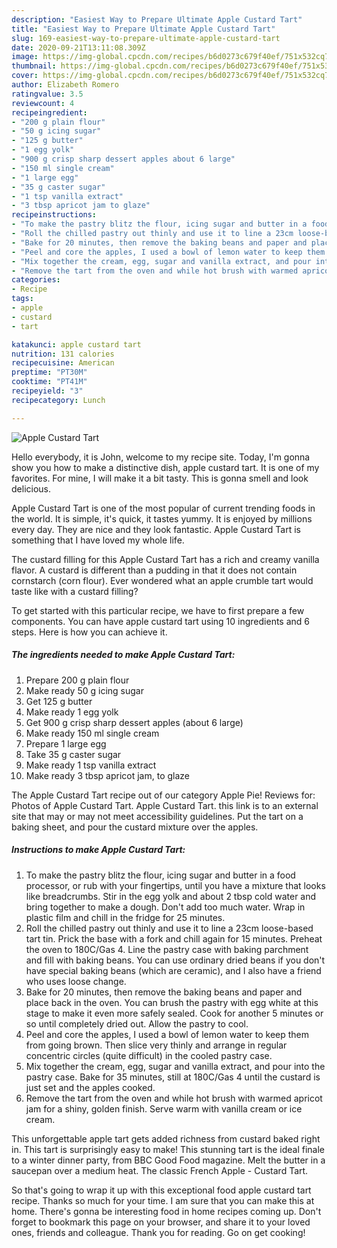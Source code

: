```yaml
---
description: "Easiest Way to Prepare Ultimate Apple Custard Tart"
title: "Easiest Way to Prepare Ultimate Apple Custard Tart"
slug: 169-easiest-way-to-prepare-ultimate-apple-custard-tart
date: 2020-09-21T13:11:08.309Z
image: https://img-global.cpcdn.com/recipes/b6d0273c679f40ef/751x532cq70/apple-custard-tart-recipe-main-photo.jpg
thumbnail: https://img-global.cpcdn.com/recipes/b6d0273c679f40ef/751x532cq70/apple-custard-tart-recipe-main-photo.jpg
cover: https://img-global.cpcdn.com/recipes/b6d0273c679f40ef/751x532cq70/apple-custard-tart-recipe-main-photo.jpg
author: Elizabeth Romero
ratingvalue: 3.5
reviewcount: 4
recipeingredient:
- "200 g plain flour"
- "50 g icing sugar"
- "125 g butter"
- "1 egg yolk"
- "900 g crisp sharp dessert apples about 6 large"
- "150 ml single cream"
- "1 large egg"
- "35 g caster sugar"
- "1 tsp vanilla extract"
- "3 tbsp apricot jam to glaze"
recipeinstructions:
- "To make the pastry blitz the flour, icing sugar and butter in a food processor, or rub with your fingertips, until you have a mixture that looks like breadcrumbs. Stir in the egg yolk and about 2 tbsp cold water and bring together to make a dough. Don&#39;t add too much water. Wrap in plastic film and chill in the fridge for 25 minutes."
- "Roll the chilled pastry out thinly and use it to line a 23cm loose-based tart tin. Prick the base with a fork and chill again for 15 minutes. Preheat the oven to 180C/Gas 4. Line the pastry case with baking parchment and fill with baking beans. You can  use ordinary dried beans if you don&#39;t have special baking beans (which are ceramic), and I also have a friend who uses loose change."
- "Bake for 20 minutes, then remove the baking beans and paper and place back in the oven. You can brush the pastry with egg white at this stage to make it even more safely sealed. Cook for another 5 minutes or so until completely dried out. Allow the pastry to cool."
- "Peel and core the apples, I used a bowl of lemon water to keep them from going brown. Then slice very thinly and arrange in regular concentric circles (quite difficult) in the cooled pastry case."
- "Mix together the cream, egg, sugar and vanilla extract, and pour into the pastry case. Bake for 35 minutes, still at 180C/Gas 4 until the custard is just set and the apples cooked."
- "Remove the tart from the oven and while hot brush with warmed apricot jam for a shiny, golden finish. Serve warm with vanilla cream or ice cream."
categories:
- Recipe
tags:
- apple
- custard
- tart

katakunci: apple custard tart 
nutrition: 131 calories
recipecuisine: American
preptime: "PT30M"
cooktime: "PT41M"
recipeyield: "3"
recipecategory: Lunch

---
```



![Apple Custard Tart](https://img-global.cpcdn.com/recipes/b6d0273c679f40ef/751x532cq70/apple-custard-tart-recipe-main-photo.jpg)

Hello everybody, it is John, welcome to my recipe site. Today, I'm gonna show you how to make a distinctive dish, apple custard tart. It is one of my favorites. For mine, I will make it a bit tasty. This is gonna smell and look delicious.

Apple Custard Tart is one of the most popular of current trending foods in the world. It is simple, it's quick, it tastes yummy. It is enjoyed by millions every day. They are nice and they look fantastic. Apple Custard Tart is something that I have loved my whole life.

The custard filling for this Apple Custard Tart has a rich and creamy vanilla flavor. A custard is different than a pudding in that it does not contain cornstarch (corn flour). Ever wondered what an apple crumble tart would taste like with a custard filling?


To get started with this particular recipe, we have to first prepare a few components. You can have apple custard tart using 10 ingredients and 6 steps. Here is how you can achieve it.

##### The ingredients needed to make Apple Custard Tart:

1. Prepare 200 g plain flour
1. Make ready 50 g icing sugar
1. Get 125 g butter
1. Make ready 1 egg yolk
1. Get 900 g crisp sharp dessert apples (about 6 large)
1. Make ready 150 ml single cream
1. Prepare 1 large egg
1. Take 35 g caster sugar
1. Make ready 1 tsp vanilla extract
1. Make ready 3 tbsp apricot jam, to glaze


The Apple Custard Tart recipe out of our category Apple Pie! Reviews for: Photos of Apple Custard Tart. Apple Custard Tart. this link is to an external site that may or may not meet accessibility guidelines. Put the tart on a baking sheet, and pour the custard mixture over the apples. 

##### Instructions to make Apple Custard Tart:

1. To make the pastry blitz the flour, icing sugar and butter in a food processor, or rub with your fingertips, until you have a mixture that looks like breadcrumbs. Stir in the egg yolk and about 2 tbsp cold water and bring together to make a dough. Don&#39;t add too much water. Wrap in plastic film and chill in the fridge for 25 minutes.
1. Roll the chilled pastry out thinly and use it to line a 23cm loose-based tart tin. Prick the base with a fork and chill again for 15 minutes. Preheat the oven to 180C/Gas 4. Line the pastry case with baking parchment and fill with baking beans. You can  use ordinary dried beans if you don&#39;t have special baking beans (which are ceramic), and I also have a friend who uses loose change.
1. Bake for 20 minutes, then remove the baking beans and paper and place back in the oven. You can brush the pastry with egg white at this stage to make it even more safely sealed. Cook for another 5 minutes or so until completely dried out. Allow the pastry to cool.
1. Peel and core the apples, I used a bowl of lemon water to keep them from going brown. Then slice very thinly and arrange in regular concentric circles (quite difficult) in the cooled pastry case.
1. Mix together the cream, egg, sugar and vanilla extract, and pour into the pastry case. Bake for 35 minutes, still at 180C/Gas 4 until the custard is just set and the apples cooked.
1. Remove the tart from the oven and while hot brush with warmed apricot jam for a shiny, golden finish. Serve warm with vanilla cream or ice cream.


This unforgettable apple tart gets added richness from custard baked right in. This tart is surprisingly easy to make! This stunning tart is the ideal finale to a winter dinner party, from BBC Good Food magazine. Melt the butter in a saucepan over a medium heat. The classic French Apple - Custard Tart. 

So that's going to wrap it up with this exceptional food apple custard tart recipe. Thanks so much for your time. I am sure that you can make this at home. There's gonna be interesting food in home recipes coming up. Don't forget to bookmark this page on your browser, and share it to your loved ones, friends and colleague. Thank you for reading. Go on get cooking!
